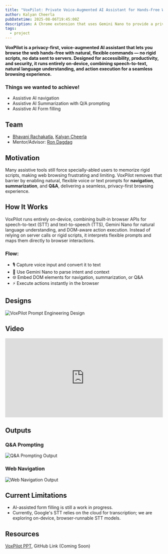 ```yaml
---
title: "VoxPilot: Private Voice-Augmented AI Assistant for Hands-Free Web Browsing"
author: Kalyan Cheerla
pubDatetime: 2025-08-06T19:45:00Z
description: A Chrome extension that uses Gemini Nano to provide a privacy-first, on-device AI assistant for seamless, hands-free, voice-driven web browsing.
tags:
  - project
---
```


**VoxPilot is a privacy-first, voice-augmented AI assistant that lets you browse the web hands-free with natural, flexible commands — no rigid scripts, no data sent to servers. Designed for accessibility, productivity, and security, it runs entirely on-device, combining speech-to-text, natural language understanding, and action execution for a seamless browsing experience.**

### Things we wanted to achieve!
* Assistive AI navigation
* Assistive AI Summarization with Q/A prompting
* Assistive AI Form filling

## Team
* [Bhavani Rachakatla](https://www.linkedin.com/in/bhavani-rachakatla), [Kalyan Cheerla](https://www.linkedin.com/in/kalyancheerla)
* Mentor/Advisor: [Ron Dagdag](https://www.linkedin.com/in/rondagdag)

## Motivation
Many assistive tools still force specially-abled users to memorize rigid scripts, making web browsing frustrating and limiting. VoxPilot removes that barrier by enabling natural, flexible voice or text prompts for **navigation**, **summarization**, and **Q&A**, delivering a seamless, privacy-first browsing experience.

## How It Works
VoxPilot runs entirely on-device, combining built-in browser APIs for speech-to-text (STT) and text-to-speech (TTS), Gemini Nano for natural language understanding, and DOM-aware action execution. Instead of relying on server calls or rigid scripts, it interprets flexible prompts and maps them directly to browser interactions.

### Flow:
* 🎙️ Capture voice input and convert it to text
* 🧠 Use Gemini Nano to parse intent and context
* 🌐 Embed DOM elements for navigation, summarization, or Q&A
* ⚡ Execute actions instantly in the browser

## Designs
![VoxPilot Prompt Engineering Design](/assets/images/VoxPilot_Prompt_Engineering_Design.jpg)

## Video
<iframe style="width: 100%; aspect-ratio: 1 / 0.5; margin: auto; display: block; overflow: hidden;" src="https://www.youtube.com/embed/Hy009vb03WM?si=NKe9sgZz7_U5zb5P" title="VoxPilot Demo Pitch" frameborder="0" allow="accelerometer; autoplay; clipboard-write; encrypted-media; gyroscope; picture-in-picture; web-share" referrerpolicy="strict-origin-when-cross-origin" allowfullscreen></iframe>

## Outputs
### Q&A Prompting
![Q&A Prompting Output](/assets/images/VoxPilot_QnA_Prompting.gif)
### Web Navigation
![Web Navigation Output](/assets/images/VoxPilot_WebNavigation.gif)

## Current Limitations
* AI-assisted form filling is still a work in progress.
* Currently, Google's STT relies on the cloud for transcription; we are exploring on-device, browser-runnable STT models.

## Resources
[VoxPilot PPT](/assets/files/VoxPilot_Pitch_at_DallasAI.pdf), GitHub Link (Coming Soon)

